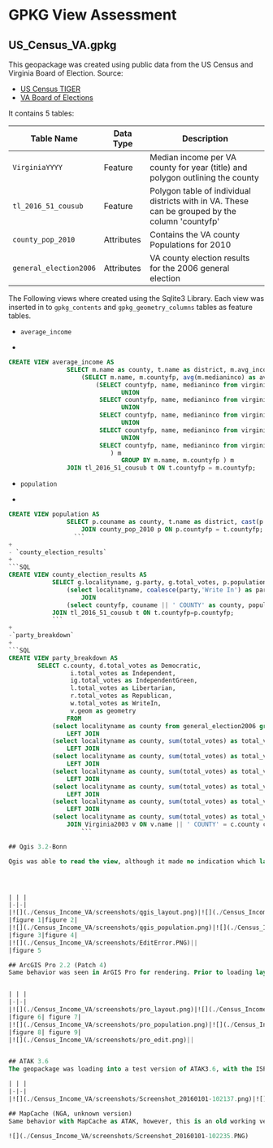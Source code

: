 # GPKG View Assessment

## US_Census_VA.gpkg
This geopackage was created using public data from the US Census and Virginia Board of Election.
Source:

- [US Census TIGER](https://www.census.gov/geo/maps-data/data/tiger.html)
- [VA Board of Elections](https://apps.elections.virginia.gov/SBE_CSV/ELECTIONS/ELECTIONRESULTS/)

It contains 5 tables:

|Table Name| Data Type| Description|
|----------|----------|------------|
|`VirginiaYYYY`| Feature| Median income per VA county for year (title) and polygon outlining the county|
|`tl_2016_51_cousub`| Feature| Polygon table of individual districts with in VA. These can be  grouped by the column 'countyfp'|
|`county_pop_2010` | Attributes | Contains the VA county Populations for 2010|
|`general_election2006` | Attributes| VA county election results for the 2006 general election|


The Following views where created using the Sqlite3 Library. Each view was inserted in to  `gpkg_contents` and `gpkg_geometry_columns` tables as feature tables.

- `average_income`
+
```SQL
CREATE VIEW average_income AS
                SELECT m.name as county, t.name as district, m.avg_income, t.geom as geometry FROM
                    (SELECT m.name, m.countyfp, avg(m.medianinco) as avg_income FROM
                        (SELECT countyfp, name, medianinco from virginia2003
        		               UNION
        	             SELECT countyfp, name, medianinco from virginia2006
        		               UNION
        	             SELECT countyfp, name, medianinco from virginia2009
        		               UNION
        	             SELECT countyfp, name, medianinco from virginia2012
        		               UNION
        	             SELECT countyfp, name, medianinco from virginia2015
        	                ) m
        	                   GROUP BY m.name, m.countyfp ) m
        	    JOIN tl_2016_51_cousub t ON t.countyfp = m.countyfp;
```

- `population`
+
```SQL
CREATE VIEW population AS
                SELECT p.couname as county, t.name as district, cast(p.population as int) as population, t.geom as geometry FROM tl_2016_51_cousub t
                	JOIN county_pop_2010 p ON p.countyfp = t.countyfp;
                  ```
+
- `county_election_results`
+
```SQL
CREATE VIEW county_election_results AS
            SELECT g.localityname, g.party, g.total_votes, p.population, t.geom as geometry FROM
                (select localityname, coalesce(party,'Write In') as party, sum(total_votes) as total_votes from general_election2006 GROUP BY localityname, party) g
                    JOIN
                (select countyfp, couname || ' COUNTY' as county, population from county_pop_2010) p ON p.county = g. localityname COLLATE NOCASE
            JOIN tl_2016_51_cousub t ON t.countyfp=p.countyfp;
            ```
+
-`party_breakdown`
+
```SQL
CREATE VIEW party_breakdown AS
        SELECT c.county, d.total_votes as Democratic,
				 i.total_votes as Independent,
				 ig.total_votes as IndependentGreen,
				 l.total_votes as Libertarian,
				 r.total_votes as Republican,
				 w.total_votes as WriteIn,
				 v.geom as geometry
				FROM
        	(select localityname as county from general_election2006 group by localityname) c
        		LEFT JOIN
        	(select localityname as county, sum(total_votes) as total_votes from county_election_results where party='Democratic' group by localityname, party) d on d.county = c.county
        		LEFT JOIN
        	(select localityname as county, sum(total_votes) as total_votes from county_election_results where party='Independent' group by localityname, party) i on i.county = c.county
        		LEFT JOIN
        	(select localityname as county, sum(total_votes) as total_votes from county_election_results where party='Independent Green' group by localityname, party) ig on ig.county = c.county
        		LEFT JOIN
        	(select localityname as county, sum(total_votes) as total_votes from county_election_results where party='Libertarian' group by localityname, party) l on l.county = c.county
        		LEFT JOIN
        	(select localityname as county, sum(total_votes) as total_votes from county_election_results where party='Republican' group by localityname, party) r on r.county = c.county
        		LEFT JOIN
        	(select localityname as county, sum(total_votes) as total_votes from county_election_results where party IS NULL  group by localityname, party) w on w.county = c.county
        		JOIN Virginia2003 v ON v.name || ' COUNTY' = c.county collate NOCASE;
                    ```

## Qgis 3.2-Bonn

Qgis was able to read the view, although it made no indication which layer was a view (fig 1). However, each view able to be rendered (figs 2-4). The layer was made availbe to edit, but recieved an `SQL INSERT ` error in attempting to add add new features to the table (fig 5).




| | |
|-|-|
|![](./Census_Income_VA/screenshots/qgis_layout.png)|![](./Census_Income_VA/screenshots/qgis_aveincome.PNG)|
|figure 1|figure 2|
|![](./Census_Income_VA/screenshots/qgis_population.png)|![](./Census_Income_VA/screenshots/qgis_party_breakdown.PNG)|
|figure 3|figure 4|
|![](./Census_Income_VA/screenshots/EditError.PNG)||
|figure 5

## ArcGIS Pro 2.2 (Patch 4)
Same behavior was seen in ArGIS Pro for rendering. Prior to loading layer into map, user prompted to select a unique field per ArcGIS [requirements](http://desktop.arcgis.com/en/arcmap/latest/manage-data/databases/unique-identifier-fields-in-database-tables.htm). Additionally, Pro inidicated that the view layers were not editable.


| | |
|-|-|
|![](./Census_Income_VA/screenshots/pro_layout.png)|![](./Census_Income_VA/screenshots/esri_aveincome.png)|
|figure 6| figure 7|
|![](./Census_Income_VA/screenshots/pro_population.png)|![](./Census_Income_VA/screenshots/pro_party_breakdown.png)
|figure 8| figure 9|
|![](./Census_Income_VA/screenshots/pro_edit.png)||


## ATAK 3.6
The geopackage was loading into a test version of ATAK3.6, with the ISP Plugin. The views were not listed as available layers, but the feature tables were.

| | |
|-|-|
|![](./Census_Income_VA/screenshots/Screenshot_20160101-102137.png)|![](./Census_Income_VA/screenshots/Screenshot_20160101-102157.png)|

## MapCache (NGA, unknown version)
Same behavior with MapCache as ATAK, however, this is an old working version we had in the AGE Node.

![](./Census_Income_VA/screenshots/Screenshot_20160101-102235.PNG)
